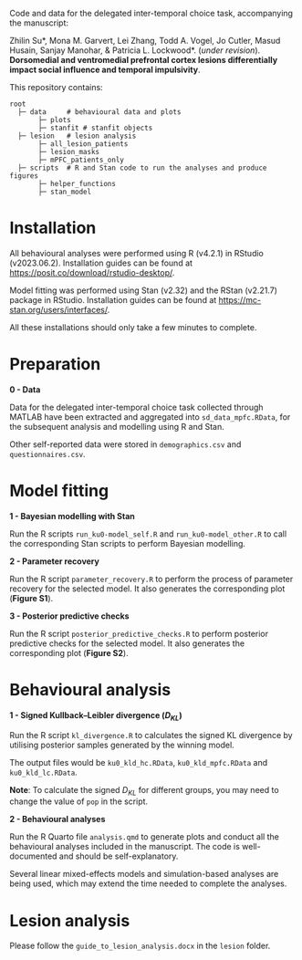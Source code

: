Code and data for the delegated inter-temporal choice task, accompanying the manuscript:

Zhilin Su\*, Mona M. Garvert, Lei Zhang, Todd A. Vogel, Jo Cutler, Masud Husain, Sanjay Manohar, & Patricia L. Lockwood\*. (*under revision*). **Dorsomedial and ventromedial prefrontal cortex lesions differentially impact social influence and temporal impulsivity**.

This repository contains:

```
root
  ├─ data     # behavioural data and plots 
       ├─ plots 
       ├─ stanfit # stanfit objects
  ├─ lesion   # lesion analysis
       ├─ all_lesion_patients 
       ├─ lesion_masks
       ├─ mPFC_patients_only
  ├─ scripts  # R and Stan code to run the analyses and produce figures
       ├─ helper_functions 
       ├─ stan_model 
```

# Installation

All behavioural analyses were performed using R (v4.2.1) in RStudio (v2023.06.2). Installation guides can be found at <https://posit.co/download/rstudio-desktop/>.

Model fitting was performed using Stan (v2.32) and the RStan (v2.21.7) package in RStudio. Installation guides can be found at <https://mc-stan.org/users/interfaces/>.

All these installations should only take a few minutes to complete.

# Preparation

**0 - Data**

Data for the delegated inter-temporal choice task collected through MATLAB have been extracted and aggregated into `sd_data_mpfc.RData`, for the subsequent analysis and modelling using R and Stan. 

Other self-reported data were stored in `demographics.csv` and `questionnaires.csv`.

# Model fitting

**1 - Bayesian modelling with Stan**

Run the R scripts `run_ku0-model_self.R` and `run_ku0-model_other.R` to call the corresponding Stan scripts to perform Bayesian modelling.

**2 - Parameter recovery**

Run the R script `parameter_recovery.R` to perform the process of parameter recovery for the selected model. It also generates the corresponding plot (**Figure S1**).

**3 - Posterior predictive checks**

Run the R script `posterior_predictive_checks.R` to perform posterior predictive checks for the selected model. It also generates the corresponding plot (**Figure S2**).

# Behavioural analysis

**1 - Signed Kullback–Leibler divergence (*D<sub>KL</sub>*)** 

Run the R script `kl_divergence.R` to calculates the signed KL divergence by utilising posterior samples generated by the winning model. 

The output files would be `ku0_kld_hc.RData`, `ku0_kld_mpfc.RData` and `ku0_kld_lc.RData`. 

**Note**: To calculate the signed *D<sub>KL</sub>* for different groups, you may need to change the value of `pop` in the script. 

**2 - Behavioural analyses** 

Run the R Quarto file `analysis.qmd` to generate plots and conduct all the behavioural analyses included in the manuscript. The code is well-documented and should be self-explanatory. 

Several linear mixed-effects models and simulation-based analyses are being used, which may extend the time needed to complete the analyses.

# Lesion analysis

Please follow the `guide_to_lesion_analysis.docx` in the `lesion` folder. 